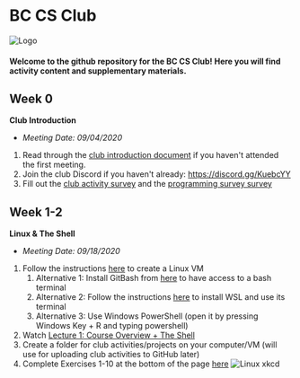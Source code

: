 # BC CS Club
![Logo](https://i.imgur.com/K2QpwMC.png)
#### Welcome to the github repository for the BC CS Club! Here you will find activity content and supplementary materials.

## Week 0
**Club Introduction**
- *Meeting Date: 09/04/2020*
1. Read through the [club introduction document](https://docs.google.com/document/d/1yWK_GPunpKuXC55gCPNOfpcrNIuf9G5CEHaIOU95lQo/) if you haven't attended the first meeting.
2. Join the club Discord if you haven't already: https://discord.gg/KuebcYY
3. Fill out the [club activity survey](https://forms.gle/9KE8Hb8bQyduEXi46) and the [programming survey survey](https://forms.gle/YL28YejfZWoetbTu8)

## Week 1-2
**Linux & The Shell**
- *Meeting Date: 09/18/2020*
1. Follow the instructions [here](https://docs.google.com/document/d/1ysMMv5nPhDEp0-l90vsOX99Jo3HtsrAspkxrqPn4jbE/) to create a Linux VM 
   1. Alternative 1: Install GitBash from [here](https://gitforwindows.org/) to have access to a bash terminal
   2. Alternative 2: Follow the instructions [here](https://docs.microsoft.com/en-us/windows/wsl/install-win10) to install WSL and use its terminal
   3. Alternative 3: Use Windows PowerShell (open it by pressing Windows Key + R and typing powershell)
2. Watch [Lecture 1: Course Overview + The Shell](https://www.youtube.com/watch?v=Z56Jmr9Z34Q)
3. Create a folder for club activities/projects on your computer/VM (will use for uploading club activities to GitHub later)
4. Complete Exercises 1-10 at the bottom of the page [here](https://missing.csail.mit.edu/2020/course-shell/)
![Linux xkcd](https://imgs.xkcd.com/comics/command_line_fu.png)


